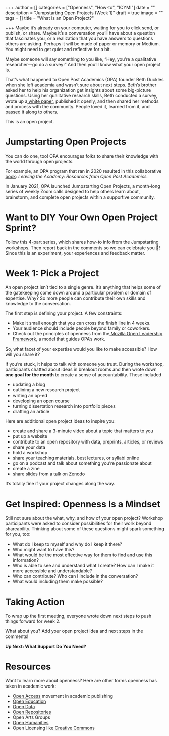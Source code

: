+++
author = []
categories = ["Openness", "How-to", "ICYMI"]
date = ""
description = "Jumpstarting Open Projects (Week 1)"
draft = true
image = ""
tags = []
title = "What Is an Open Project?"

+++
Maybe it’s already on your computer, waiting for you to click send, or publish, or share. Maybe it’s a conversation you’ll have about a question that fascinates you, or a realization that you have answers to questions others are asking. Perhaps it will be made of paper or memory or Medium. You might need to get quiet and reflective for a bit.

Maybe someone will say something to you like, “Hey, you’re a qualitative researcher—go do a survey!” And then you’ll know what your open project is.

That’s what happened to Open Post Academics (OPA) founder Beth Duckles when she left academia and wasn’t sure about next steps. Beth’s brother asked her to help his organization get insights about some big-picture questions. Using her qualitative research skills, Beth conducted a survey, wrote up a[ white paper](https://software-carpentry.org/files/bib/duckles-instructor-engagement-2016.pdf), published it openly, and then shared her methods and process with the community. People loved it, learned from it, and passed it along to others.

This is an open project.

# **Jumpstarting Open Projects**

You can do one, too! OPA encourages folks to share their knowledge with the world through open projects.

For example, an OPA program that ran in 2020 resulted in this collaborative[ book](http://book.openpostac.org/index.html): _Leaving the Academy: Resources from Open Post Academics._

In January 2021, OPA launched Jumpstarting Open Projects, a month-long series of weekly Zoom calls designed to help others learn about, brainstorm, and complete open projects within a supportive community.

# **Want to DIY Your Own Open Project Sprint?**

Follow this 4-part series, which shares how-to info from the Jumpstarting workshops. Then report back in the comments so we can celebrate you 🎉! Since this is an experiment, your experiences and feedback matter.

# **Week 1: Pick a Project**

An open project isn’t tied to a single genre. It’s anything that helps some of the gatekeeping come down around a particular problem or domain of expertise. Why? So more people can contribute their own skills and knowledge to the conversation.

The first step is defining your project. A few constraints:

* Make it small enough that you can cross the finish line in 4 weeks.
* Your audience should include people beyond family or coworkers.
* Check out the principles of openness from the[ Mozilla Open Leadership Framework](https://mozilla.github.io/open-leadership-framework/framework/#what-is-open), a model that guides OPA’s work.

So, what facet of your expertise would you like to make accessible? How will you share it?

If you’re stuck, it helps to talk with someone you trust. During the workshop, participants chatted about ideas in breakout rooms and then wrote down **one goal for the month** to create a sense of accountability. These included

* updating a blog
* outlining a new research project
* writing an op-ed
* developing an open course
* turning dissertation research into portfolio pieces
* drafting an article

Here are additional open project ideas to inspire you:

* create and share a 3-minute video about a topic that matters to you
* put up a website
* contribute to an open repository with data, preprints, articles, or reviews
* share your data
* hold a workshop
* share your teaching materials, best lectures, or syllabi online
* go on a podcast and talk about something you’re passionate about
* create a zine
* share slides from a talk on Zenodo

It’s totally fine if your project changes along the way.

# **Get Inspired: Openness Is a Mindset**

Still not sure about the what, why, and how of your open project? Workshop participants were asked to consider possibilities for their work beyond shareability. Thinking about some of these questions might spark something for you, too:

* What do I keep to myself and why do I keep it there?
* Who might want to have this?
* What would be the most effective way for them to find and use this information?
* Who is able to see and understand what I create? How can I make it more accessible and understandable?
* Who can contribute? Who can I include in the conversation?
* What would including them make possible?

# **Taking Action**

To wrap up the first meeting, everyone wrote down next steps to push things forward for week 2.

What about you? Add your open project idea and next steps in the comments!

**Up Next: What Support Do You Need?**

# **Resources**

Want to learn more about openness? Here are other forms openness has taken in academic work:

* [Open Access](https://sparcopen.org/open-access/) movement in academic publishing
* [Open Education](https://sparcopen.org/open-education/)
* [Open Data](https://sparcopen.org/open-data/)
* [Open Repositories](http://oad.simmons.edu/oadwiki/Data_repositories)
* Open Arts Groups
* [Open Humanities](https://blogs.lse.ac.uk/impactofsocialsciences/2020/02/25/open-humanities-why-open-science-in-the-humanities-is-not-enough/)
* Open Licensing like[ Creative Commons](https://creativecommons.org/)